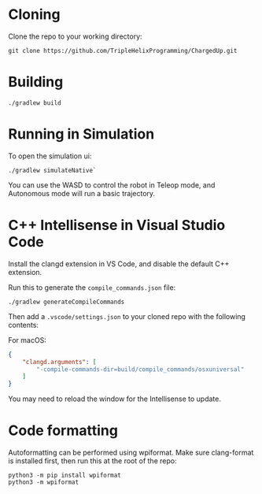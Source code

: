 # Cloning

Clone the repo to your working directory:

```
git clone https://github.com/TripleHelixProgramming/ChargedUp.git
```

# Building

```
./gradlew build
```

# Running in Simulation

To open the simulation ui:

```
./gradlew simulateNative`
```

You can use the WASD to control the robot in Teleop mode, and Autonomous mode will run a basic trajectory.

# C++ Intellisense in Visual Studio Code

Install the clangd extension in VS Code, and disable the default C++ extension.

Run this to generate the `compile_commands.json` file:

```
./gradlew generateCompileCommands
```

Then add a `.vscode/settings.json` to your cloned repo with the following contents:

For macOS:
```json
{
    "clangd.arguments": [
        "-compile-commands-dir=build/compile_commands/osxuniversal"
    ]
}
```

You may need to reload the window for the Intellisense to update.

# Code formatting

Autoformatting can be performed using wpiformat. Make sure clang-format is installed first, then run this at the root of the repo:

```
python3 -m pip install wpiformat
python3 -m wpiformat
```
